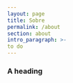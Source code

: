 ```yaml
---
layout: page
title: Sobre
permalink: /about
section: about
intro_paragraph: >-
to do
---
```

### A heading